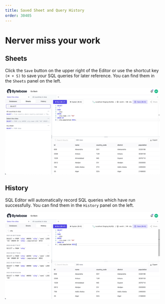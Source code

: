 ```yaml
---
title: Saved Sheet and Query History
order: 30405
---
```


# Nerver miss your work

## Sheets

Click the `Save` button on the upper right of the Editor or use the shortcut key `(⌘ + S)` to save your SQL queries for later reference. You can find them in the `Sheets` panel on the left.

![Sheets](/static/docs-assets/sql-editor_sheets.webp)

## History

SQL Editor will automatically record SQL queries which have run successfully. You can find them in the `History` panel on the left.

![History](/static/docs-assets/sql-editor_history.webp)
